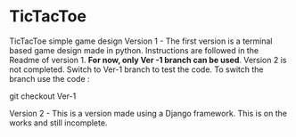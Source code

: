 # TicTacToe
TicTacToe simple game design 
Version 1 - 
The first version is a terminal based game design made in python. Instructions are followed in the Readme of version 1.
**For now, only Ver -1 branch can be used**. Version 2 is not completed.
Switch to Ver-1 branch to test the code. To switch the branch use the code :

git checkout Ver-1


Version 2 -
This is a version made using a Django framework. This is on the works and still incomplete.
